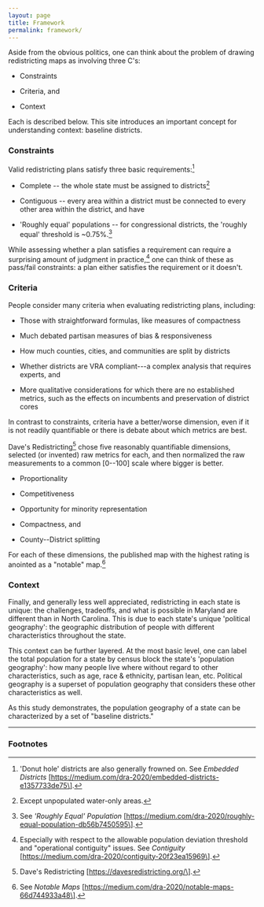 ```yaml
---
layout: page
title: Framework
permalink: framework/
---
```


Aside from the obvious politics, 
one can think about the problem of drawing redistricting maps as involving three C's:

-   Constraints

-   Criteria, and

-   Context

Each is described below. This site introduces an important concept for understanding context: baseline districts.

### Constraints

Valid redistricting plans satisfy three basic requirements:[^1]

-   Complete -- the whole state must be assigned to districts[^2]

-   Contiguous -- every area within a district must be connected to
    every other area within the district, and have

-   'Roughly equal' populations -- for congressional districts, the
    'roughly equal' threshold is \~0.75%.[^3]

While assessing whether a plan satisfies a requirement can require a
surprising amount of judgment in practice,[^4] one can think of these as
pass/fail constraints: a plan either satisfies the requirement or it
doesn't.

### Criteria

People consider many criteria when evaluating redistricting plans,
including:

-   Those with straightforward formulas, like measures of compactness

-   Much debated partisan measures of bias & responsiveness

-   How much counties, cities, and communities are split by districts

-   Whether districts are VRA compliant---a complex analysis that
    requires experts, and

-   More qualitative considerations for which there are no established
    metrics, such as the effects on incumbents and preservation of
    district cores

In contrast to constraints, criteria have a better/worse dimension, even
if it is not readily quantifiable or there is debate about which metrics
are best.

Dave's Redistricting[^5] chose five reasonably quantifiable dimensions,
selected (or invented) raw metrics for each, and then normalized the raw
measurements to a common \[0--100\] scale where bigger is better.

-   Proportionality

-   Competitiveness

-   Opportunity for minority representation

-   Compactness, and

-   County--District splitting

For each of these dimensions, the published map with the highest rating
is anointed as a "notable" map.[^6]

### Context

Finally, and generally less well appreciated, redistricting in each
state is unique: the challenges, tradeoffs, and what is possible in
Maryland are different than in North Carolina. This is due to each
state's unique 'political geography': the geographic distribution of
people with different characteristics throughout the state.

This context can be further layered. At the most basic level, one can
label the total population for a state by census block the state's
'population geography': how many people live where without regard to
other characteristics, such as age, race & ethnicity, partisan lean,
etc. Political geography is a superset of population geography that
considers these other characteristics as well.

As this study demonstrates, 
the population geography of a state can be characterized by a set of "baseline districts."

---

### Footnotes

[^1]: 'Donut hole' districts are also generally frowned on. See
    *Embedded Districts*
    \[https://medium.com/dra-2020/embedded-districts-e1357733de75\].

[^2]: Except unpopulated water-only areas.

[^3]: See *'Roughly Equal' Population*
    \[https://medium.com/dra-2020/roughly-equal-population-db56b7450595\].

[^4]: Especially with respect to the allowable population deviation
    threshold and "operational contiguity" issues. See *Contiguity*
    \[https://medium.com/dra-2020/contiguity-20f23ea15969\].

[^5]: Dave's Redistricting \[https://davesredistricting.org/\].

[^6]: See *Notable* *Maps*
    \[https://medium.com/dra-2020/notable-maps-66d744933a48\].
